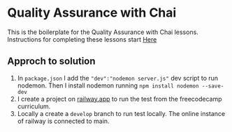# Quality Assurance with Chai

This is the boilerplate for the Quality Assurance with Chai lessons. Instructions for completing these lessons start [Here](https://www.freecodecamp.org/learn/quality-assurance/quality-assurance-and-testing-with-chai/)


## Approch to solution

1. In ```package.json``` I add the ```"dev":"nodemon server.js"``` dev script to run nodemon. Then I install nodemon running ```npm install nodemon --save-dev```
2. I create a project on [railway.app](railway.app) to run the test from the freecodecamp curriculum.
3. Locally a create a ```develop``` branch to run test locally. The online instance of railway is connected to main.